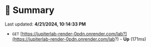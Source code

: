 # 📖 Summary
Last updated: **4/21/2024, 10:14:33 PM**

- `GET` [https://jupiterlab-render-0pdn.onrender.com/lab?](https://jupiterlab-render-0pdn.onrender.com/lab?) - **Up** (171ms)

